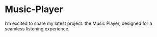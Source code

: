 # Music-Player
I’m excited to share my latest project: the Music Player, designed for a seamless listening experience.
